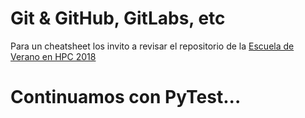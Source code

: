 # Git & GitHub, GitLabs, etc

Para un cheatsheet los invito a revisar el repositorio de la [Escuela de Verano en HPC 2018](https://github.com/jpmallarino/sshpc/blob/master/cheat-sheets/git-cheat-sheet.pdf)

# Continuamos con PyTest...
